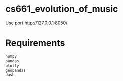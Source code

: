 # cs661_evolution_of_music
Use port http://127.0.0.1:8050/
# Requirements
```python
numpy
pandas
plotly
geopandas
dash
```
